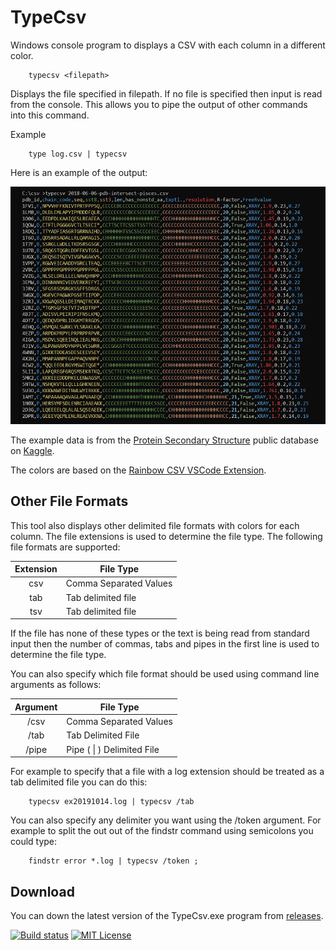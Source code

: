 # TypeCsv

Windows console program to displays a CSV with each column in a different color.
```
    typecsv <filepath>
```
Displays the file specified in filepath. If no file is specified then input is read from the console. This allows you to pipe the output of other commands into this command.

Example
```
    type log.csv | typecsv
```
Here is an example of the output:

![example](docs/img/example.png)

The example data is from the [Protein Secondary Structure](https://www.kaggle.com/alfrandom/protein-secondary-structure) public database on [Kaggle](https://www.kaggle.com/). 

The colors are based on the [Rainbow CSV VSCode Extension](https://marketplace.visualstudio.com/items?itemName=mechatroner.rainbow-csv).

## Other File Formats

This tool also displays other delimited file formats with colors for each column. The file extensions is used to determine the file type. The following file formats are supported:

| Extension | File Type              |
|:---------:| ---------------------- |
|    csv    | Comma Separated Values |
|    tab    | Tab delimited file     |
|    tsv    | Tab delimited file     |

If the file has none of these types or the text is being read from standard input then the number of commas, tabs and pipes in the first line is used to determine the file type.

You can also specify which file format should be used using command line arguments as follows:

| Argument | File Type               |
|:--------:| ----------------------- |
|   /csv   | Comma Separated Values  |
|   /tab   | Tab Delimited File      |
|   /pipe  | Pipe ( \| ) Delimited File |

For example to specify that a file with a log extension should be treated as a tab delimited file you can do this:

```
    typecsv ex20191014.log | typecsv /tab
```

You can also specify any delimiter you want using the /token argument. For example to split the out out of the findstr command using semicolons you could type:

```
    findstr error *.log | typecsv /token ;
```

## Download

You can down the latest version of the TypeCsv.exe program from [releases](https://github.com/patleahy/TypeCsv/releases).

[![Build status](https://ci.appveyor.com/api/projects/status/3mun20ox0o01p1iu?svg=true)](https://ci.appveyor.com/project/patleahy/typecsv)
[![MIT License](https://badgen.net/github/license/patleahy/typecsv)](https://github.com/patleahy/TypeCsv/blob/master/LICENSE.md)
